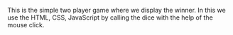 This is the simple two player game where we display the winner. 
In this we use the HTML, CSS, JavaScript by calling the dice with the help of the mouse click. 
